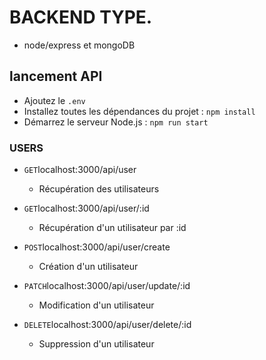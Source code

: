 # BACKEND TYPE. 

* node/express et mongoDB

## lancement API

* Ajoutez le `.env`
* Installez toutes les dépendances du projet : `npm install`
* Démarrez le serveur Node.js : `npm run start`


### USERS


* `GET`localhost:3000/api/user
    * Récupération des utilisateurs

* `GET`localhost:3000/api/user/:id
    * Récupération d'un utilisateur par :id

* `POST`localhost:3000/api/user/create
    * Création d'un utilisateur

* `PATCH`localhost:3000/api/user/update/:id
    * Modification d'un utilisateur

* `DELETE`localhost:3000/api/user/delete/:id
    * Suppression d'un utilisateur



